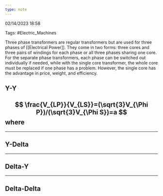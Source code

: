 ```yaml
---
type: note
---
```

02/14/2023 18:58

Tags: #Electric_Machines 

Three phase transformers are regular transformers but are used for three phases of [[Electrical Power]]. They come in two forms: three cores and three pairs of windings for each phase or all three phases sharing one core. For the separate phase transformers, each phase can be switched out individually if needed, while with the single core transformer, the whole core must be replaced if one phase has a problem. However, the single core has the advantage in price, weight, and efficiency. 

## Y-Y

$$
\frac{V_{LP}}{V_{LS}}=(\sqrt{3}V_{\Phi P})/(\sqrt{3}V_{\Phi S})=a
$$
where
- 

---

## Y-Delta




---

## Delta-Y




---

## Delta-Delta